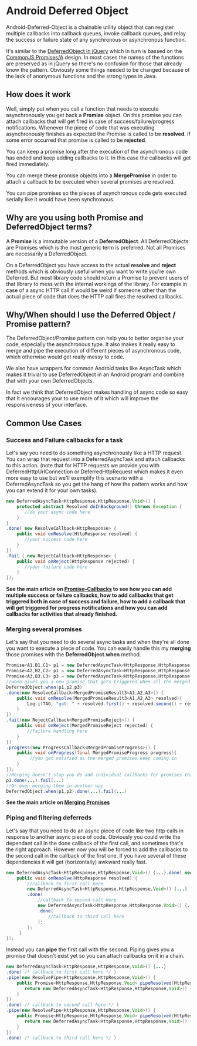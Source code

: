 # Android Deferred Object

Android-Deferred-Object is a chainable utility object that can register multiple callbacks into callback queues, invoke callback queues, and relay the success or failure state of any synchronous or asynchronous function.

It's similar to the [DeferredObject in jQuery](http://api.jquery.com/category/deferred-object/) which in turn is bassed on the [CommonJS Promises/A](http://wiki.commonjs.org/wiki/Promises/A) design. In most cases the names of the functions are preserved as in jQuery so there's no confusion for those that already know the pattern. Obviously some things needed to be changed because of the lack of anonymous functions and the strong types in Java.

## How does it work
Well, simply put when you call a function that needs to execute asynchronously you get back a **Promise** object. On this promise you can attach callbacks that will get fired in case of success/failure/progress notifications. Whenever the piece of code that was executing asynchronously finishes as expected the Promise is called to be **resolved**. If some error occurred that promise is called to be **rejected**.

You can keep a promise long after the execution of the asynchronous code has ended and keep adding callbacks to it. In this case the callbacks will get fired immediately.

You can merge these promise objects into a **MergePromise** in order to attach a callback to be executed when several promises are resolved.

You can pipe promises so the pieces of asynchronous code gets executed serially like it would have been synchronous. 

## Why are you using both Promise and DeferredObject terms?

A **Promise** is a immutable version of a **DeferredObject**. All DeferredObjects are Promises which is the most generic term is preferred. Not all Promises are necessarily a DeferredObject. 

On a DeferredObject you have access to the actual **resolve** and **reject** methods which is obviously useful when you want to write you're own Deferred. But most library code should return a Promise to prevent users of that library to mess with the internal workings of the library. For example in case of a async HTTP call if would be weird if someone other than the actual piece of code that does the HTTP call fires the resolved callbacks.

## Why/When should I use the Deferred Object / Promise pattern?
The DeferredObject/Promise pattern can help you to better organise your code, especially the asynchronous type. It also makes it really easy to merge and pipe the execution of different pieces of asynchronous code, which otherwise would get really messy to code. 

We also have wrappers for common Android tasks like AsyncTask which makes it trivial to use DeferredObject in an Android program and combine that with your own DeferredObjects.

In fact we think that DeferredObject makes handling of async code so easy that it encourages your to use more of it which will improve the responsiveness of your interface.

## Common Use Cases
### Success and Failure callbacks for a task

Let's say you need to do something asynchronously like a HTTP request. You can wrap that request into a DeferredAsyncTask and attach callbacks to this action. (note that for HTTP requests we provide you with DeferredHttpUrlConnection or DeferredHttpRequest which makes it even more easy to use but we'll exemplify this scenario with a DeferredAsyncTask so you get the hang of how the pattern works and how you can extend it for your own tasks).

``` java
new DeferredAsyncTask<HttpResponse,HttpResponse,Void>() {
    protected abstract Resolved doInBackground() throws Exception {
       //do your async code here
    }
}
.done( new ResolveCallback<HttpResponse> {
    public void onResolve(HttpResponse resolved) {
       //your success code here
    }
})
.fail ( new RejectCallback<HttpResponse> {
    public void onReject(HttpResponse rejected) {
       //your failure code here
    }
});
```

**See the main article on [Promise-Callbacks](wiki/Promise-Callbacks) to see how you can add multiple success or failure callbacks, how to add  callbacks that get triggered both in case of success and failure, how to add a callback that will get triggered for progress notifications and how you can add callbacks for activities that already finished.**

### Merging several promises 

Let's say that you need to do several async tasks and when they're all done you want to execute a piece of code. You can easily handle this my **merging** those promises with the **DeferredObject.when** method.

``` java
Promise<A1,B1,C1> p1 = new DeferredAsyncTask<HttpResponse,HttpResponse,Void>() { ... }; 
Promise<A2,B2,C2> p1 = new DeferredAsyncTask<HttpResponse,HttpResponse,Void>() { ... };
Promise<A3,B3,C3> p3 = new DeferredAsyncTask<HttpResponse,HttpResponse,Void>() { ... };
//when gives you a new promise that gets triggered when all the merged promises are resolved or one of them fails
DeferredObject.when(p1,p2,p3)
.done(new ResolveCallback<MergedPromiseResult3<A1,A2,A3>() {
    public void onResolve(MergedPromiseResult3<A1,A2,A3> resolved){
        Log.i(TAG, "got: " + resolved.first() + resolved.second() + resolved.third());
    }
})
.fail(new RejectCallback<MergedPromiseReject>() {
    public void onReject(MergedPromiseReject rejected) {
        //failure handling here
    }
})
.progress(new ProgressCallback<MergedPromiseProgress>() {
    public void onProgress(final MergedPromiseProgress progress){
         //you get notified as the merged promises keep coming in
    }
});
//Merging doesn't stop you do add individual callbacks for promises that are in the merge
p1.done(...).fail(...)
//Or even merging them in another way
DeferredObject.when(p1,p2).done(...).fail(...)
```

**See the main article on [Merging Promises](wiki/Merging-Promises)**

### Piping and filtering deferreds 

Let's say that you need to do an async piece of code like two http calls in response to another async piece of code. Obviously you could write the dependant call in the done callback of the first call, and sometimes that's the right approach. However now you will be forced to add the callbacks to the second call in the callback of the first one. If you have several of these dependencies it will get (horizontally) awkward really fast.

``` java
new DeferredAsyncTask<HttpResponse,HttpResponse,Void>() {...}.done( new ResolveCallback<HttpResponse> {
    public void onResolve(HttpResponse resolved) {
        //callback to first call here
        new DeferredAsyncTask<HttpResponse,HttpResponse,Void>() {...}
        .done(
            //callback to second call here
            new DeferredAsyncTask<HttpResponse,HttpResponse,Void>() {...}
            .done(
                //callback to third call here
            );
        );
     }
});
```

Instead you can **pipe** the first call with the second. Piping gives you a promise that doesn't exist yet so you can attach callbacks on it in a chain.

``` java
new DeferredAsyncTask<HttpResponse,HttpResponse,Void>() {...}
.done( /* callback to first call here */ )
.pipe(new ResolvePipe<HttpResponse,HttpResponse,Void>() {
    public Promise<HttpResponse,HttpResponse,Void> pipeResolved(HttpResponse response1){
       return new DeferredAsyncTask<HttpResponse,HttpResponse,Void>() { ... }
    }
})
.done( /* callback to second call here */ )
.pipe(new ResolvePipe<HttpResponse,HttpResponse,Void>() {
    public Promise<HttpResponse,HttpResponse,Void> pipeResolved(HttpResponse response1){
       return new DeferredAsyncTask<HttpResponse,HttpResponse,Void>() { ... }
    }
})
.done( /* callback to third call here */ )
```
